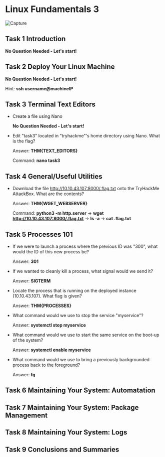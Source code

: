 # Linux Fundamentals 3

![Capture](https://user-images.githubusercontent.com/51766689/134958150-272c7557-dad6-426c-84fa-6b2e1c6a84ab.PNG)

## Task 1 Introduction

   **No Question Needed - Let's start!**

## Task 2 Deploy Your Linux Machine 

**No Question Needed - Let's start!**

   Hint: **ssh username@machineIP**

## Task 3 Terminal Text Editors

* Create a file using Nano

    **No Question Needed - Let's start!**

* Edit "task3" located in "tryhackme"'s home directory using Nano. What is the flag?

    Answer: **THM{TEXT_EDITORS}**

    Command: **nano task3**


## Task 4 General/Useful Utilities

* Download the file http://10.10.43.107:8000/.flag.txt onto the TryHackMe AttackBox. What are the contents?

    Answer: **THM{WGET_WEBSERVER}**

    Command: **python3 -m http.server** -> **wget http://10.10.43.107:8000/.flag.txt** -> **ls -a** -> **cat .flag.txt**

## Task 5 Processes 101

* If we were to launch a process where the previous ID was "300", what would the ID of this new process be?

    Answer: **301**

* If we wanted to cleanly kill a process, what signal would we send it?

    Answer: **SIGTERM**

* Locate the process that is running on the deployed instance (10.10.43.107). What flag is given?

    Answer: **THM{PROCESSES}**

* What command would we use to stop the service "myservice"?

    Answer: **systemctl stop myservice**

* What command would we use to start the same service on the boot-up of the system?

    Answer: **systemctl enable myservice**

* What command would we use to bring a previously backgrounded process back to the foreground?

    Answer: **fg**

## Task 6 Maintaining Your System: Automatation

## Task 7 Maintaining Your System: Package Management

## Task 8 Maintaining Your System: Logs

## Task 9 Conclusions and Summaries


